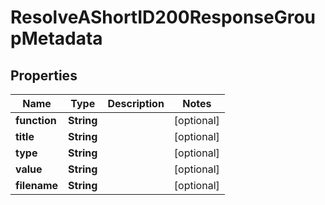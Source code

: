 

# ResolveAShortID200ResponseGroupMetadata


## Properties

| Name | Type | Description | Notes |
|------------ | ------------- | ------------- | -------------|
|**function** | **String** |  |  [optional] |
|**title** | **String** |  |  [optional] |
|**type** | **String** |  |  [optional] |
|**value** | **String** |  |  [optional] |
|**filename** | **String** |  |  [optional] |



